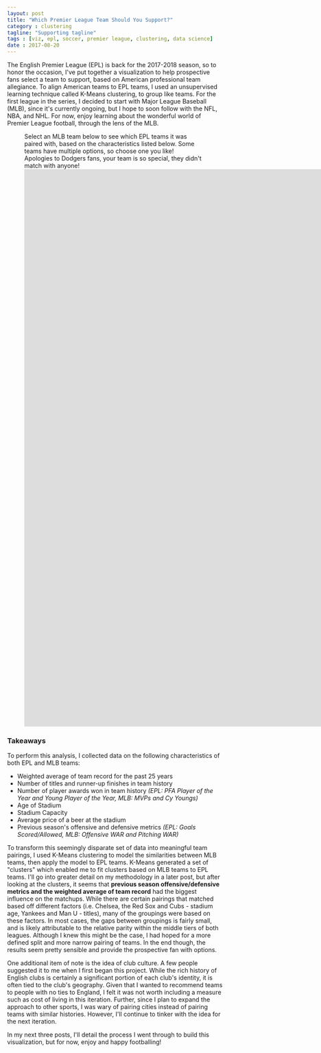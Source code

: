 ```yaml
---
layout: post
title: "Which Premier League Team Should You Support?"
category : clustering
tagline: "Supporting tagline"
tags : [viz, epl, soccer, premier league, clustering, data science]
date : 2017-08-20
---
```


<p class="intro"><span class="dropcap">T</span>he English Premier League (EPL) is back for the 2017-2018 season, so to honor the occasion, I've put together a visualization to help prospective fans select a team to support, based on American professional team allegiance. To align American teams to EPL teams, I used an unsupervised learning technique called K-Means clustering, to group like teams. For the first league in the series, I decided to start with Major League Baseball (MLB), since it's currently ongoing, but I hope to soon follow with the NFL, NBA, and NHL. For now, enjoy learning about the wonderful world of Premier League football, through the lens of the MLB. </p>

<figure>
<figcaption> Select an MLB team below to see which EPL teams it was paired with, based on the characteristics listed below. Some teams have multiple options, so choose one you like!<br/>Apologies to Dodgers fans, your team is so special, they didn't match with anyone! </figcaption>
<iframe
  style="border: 0px; font-family: 'PremierLeague';"
  src="https://public.tableau.com/views/PremierLeagueViz/FindingaPremierLeagueTeam?:embed=y&:display_count=yes"
  scrolling="no"
  width="2000px"
  height="1300px">
</iframe>
</figure>


### Takeaways
To perform this analysis, I collected data on the following characteristics of both EPL and MLB teams:

* Weighted average of team record for the past 25 years
* Number of titles and runner-up finishes in team history
* Number of player awards won in team history *(EPL: PFA Player of the Year and Young Player of the Year, MLB: MVPs and Cy Youngs)*
* Age of Stadium
* Stadium Capacity
* Average price of a beer at the stadium
* Previous season's offensive and defensive metrics *(EPL: Goals Scored/Allowed, MLB: Offensive WAR and Pitching WAR)*

To transform this seemingly disparate set of data into meaningful team pairings, I used K-Means clustering to model the similarities between MLB teams, then apply the model to EPL teams. K-Means generated a set of "clusters" which enabled me to fit clusters based on MLB teams to EPL teams. I'll go into greater detail on my methodology in a later post, but after looking at the clusters, it seems that **previous season offensive/defensive metrics and the weighted average of team record** had the biggest influence on the matchups. While there are certain pairings that matched based off different factors (i.e. Chelsea, the Red Sox and Cubs - stadium age, Yankees and Man U - titles), many of the groupings were based on these factors. In most cases, the gaps between groupings is fairly small, and is likely attributable to the relative parity within the middle tiers of both leagues. Although I knew this might be the case, I had hoped for a more defined split and more narrow pairing of teams. In the end though, the results seem pretty sensible and provide the prospective fan with options.

One additional item of note is the idea of club culture. A few people suggested it to me when I first began this project. While the rich history of English clubs is certainly a significant portion of each club's identity, it is often tied to the club's geography. Given that I wanted to recommend teams to people with no ties to England, I felt it was not worth including a measure such as cost of living in this iteration. Further, since I plan to expand the approach to other sports, I was wary of pairing cities instead of pairing teams with similar histories. However, I'll continue to tinker with the idea for the next iteration.

In my next three posts, I'll detail the process I went through to build this visualization, but for now, enjoy and happy footballing!
